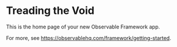 # Treading the Void

This is the home page of your new Observable Framework app.

For more, see <https://observablehq.com/framework/getting-started>.
